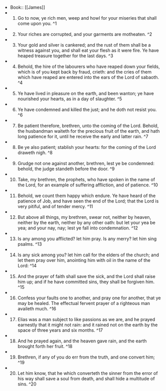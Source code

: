 - Book:: [[James]]
- 1. Go to now, ye rich men, weep and howl for your miseries that shall come upon you. ^1
- 2. Your riches are corrupted, and your garments are motheaten. ^2
- 3. Your gold and silver is cankered; and the rust of them shall be a witness against you, and shall eat your flesh as it were fire. Ye have heaped treasure together for the last days. ^3
- 4. Behold, the hire of the labourers who have reaped down your fields, which is of you kept back by fraud, crieth: and the cries of them which have reaped are entered into the ears of the Lord of sabaoth. ^4
- 5. Ye have lived in pleasure on the earth, and been wanton; ye have nourished your hearts, as in a day of slaughter. ^5
- 6. Ye have condemned and killed the just; and he doth not resist you. ^6
- 7. Be patient therefore, brethren, unto the coming of the Lord. Behold, the husbandman waiteth for the precious fruit of the earth, and hath long patience for it, until he receive the early and latter rain. ^7
- 8. Be ye also patient; stablish your hearts: for the coming of the Lord draweth nigh. ^8
- 9. Grudge not one against another, brethren, lest ye be condemned: behold, the judge standeth before the door. ^9
- 10. Take, my brethren, the prophets, who have spoken in the name of the Lord, for an example of suffering affliction, and of patience. ^10
- 11. Behold, we count them happy which endure. Ye have heard of the patience of Job, and have seen the end of the Lord; that the Lord is very pitiful, and of tender mercy. ^11
- 12. But above all things, my brethren, swear not, neither by heaven, neither by the earth, neither by any other oath: but let your yea be yea; and your nay, nay; lest ye fall into condemnation. ^12
- 13. Is any among you afflicted? let him pray. Is any merry? let him sing psalms. ^13
- 14. Is any sick among you? let him call for the elders of the church; and let them pray over him, anointing him with oil in the name of the Lord: ^14
- 15. And the prayer of faith shall save the sick, and the Lord shall raise him up; and if he have committed sins, they shall be forgiven him. ^15
- 16. Confess your faults one to another, and pray one for another, that ye may be healed. The effectual fervent prayer of a righteous man availeth much. ^16
- 17. Elias was a man subject to like passions as we are, and he prayed earnestly that it might not rain: and it rained not on the earth by the space of three years and six months. ^17
- 18. And he prayed again, and the heaven gave rain, and the earth brought forth her fruit. ^18
- 19. Brethren, if any of you do err from the truth, and one convert him; ^19
- 20. Let him know, that he which converteth the sinner from the error of his way shall save a soul from death, and shall hide a multitude of sins. ^20

